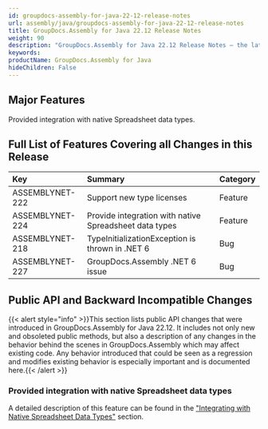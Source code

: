 ```yaml
---
id: groupdocs-assembly-for-java-22-12-release-notes
url: assembly/java/groupdocs-assembly-for-java-22-12-release-notes
title: GroupDocs.Assembly for Java 22.12 Release Notes
weight: 90
description: "GroupDocs.Assembly for Java 22.12 Release Notes – the latest updates and fixes."
keywords: 
productName: GroupDocs.Assembly for Java
hideChildren: False
---
```

## Major Features

Provided integration with native Spreadsheet data types.

## Full List of Features Covering all Changes in this Release

| Key             | Summary                                                | Category |
| :-------------- | :----------------------------------------------------- | :------- |
| ASSEMBLYNET-222 | Support new type licenses                              | Feature  |
| ASSEMBLYNET-224 | Provide integration with native Spreadsheet data types | Feature  |
| ASSEMBLYNET-218 | TypeInitializationException is thrown in .NET 6        | Bug      |
| ASSEMBLYNET-227 | GroupDocs.Assembly .NET 6 issue                        | Bug      |

## Public API and Backward Incompatible Changes

{{< alert style="info" >}}This section lists public API changes that were introduced in GroupDocs.Assembly for Java 22.12. It includes not only new and obsoleted public methods, but also a description of any changes in the behavior behind the scenes in GroupDocs.Assembly which may affect existing code. Any behavior introduced that could be seen as a regression and modifies existing behavior is especially important and is documented here.{{< /alert >}}

### Provided integration with native Spreadsheet data types

A detailed description of this feature can be found in the ["Integrating with Native Spreadsheet Data Types"](https://docs.groupdocs.com/assembly/java/groupdocs-assembly-engine-apis/#integrating-with-native-spreadsheet-data-types) section.